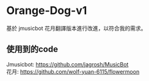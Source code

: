 # Orange-Dog-v1
基於 jmusicbot 花月翻譯版本進行改進，以符合我的需求。 
## 使用到的code
Jmusicbot: https://github.com/jagrosh/MusicBot  
花月: https://github.com/wolf-yuan-6115/flowermoon
